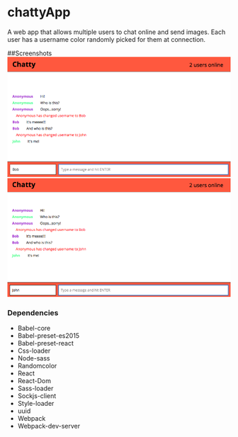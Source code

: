 chattyApp
=====================

A web app that allows multiple users to chat online and send images.
Each user has a username color randomly picked for them at connection.

##Screenshots
![Screenshot - Bob's window](docs/Screenshot-Bobs-window.jpg)
![Screenshot - John's window](docs/ScreenshotJohns-window.jpg)

### Dependencies

* Babel-core
* Babel-preset-es2015
* Babel-preset-react
* Css-loader
* Node-sass
* Randomcolor
* React
* React-Dom
* Sass-loader
* Sockjs-client
* Style-loader
* uuid
* Webpack
* Webpack-dev-server
